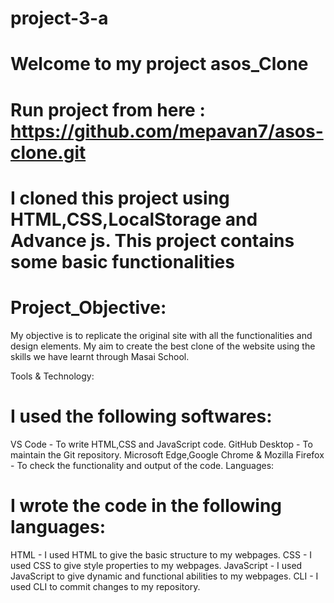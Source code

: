 # project-3-a
#  Welcome to my project asos_Clone 
#  Run project from here : https://github.com/mepavan7/asos-clone.git
#  I cloned this project using HTML,CSS,LocalStorage and Advance js. This project contains some basic functionalities

# Project_Objective:

My objective is to replicate the original site with all the functionalities and design elements. My aim to create the best clone of the website using the skills we have learnt through Masai School.

Tools & Technology:

# I used the following softwares:

VS Code - To write HTML,CSS and JavaScript code.
GitHub Desktop - To maintain the Git repository.
Microsoft Edge,Google Chrome & Mozilla Firefox - To check the functionality and output of the code.
Languages:

# I wrote the code in the following languages:

HTML - I used HTML to give the basic structure to my webpages.
CSS - I used CSS to give style properties to my webpages.
JavaScript - I used JavaScript to give dynamic and functional abilities to my webpages.
CLI - I used CLI to commit changes to my repository.
